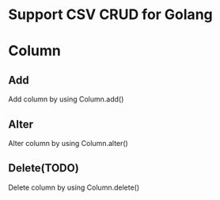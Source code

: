 # Support CSV CRUD for Golang 

# Column
## Add 
Add column by using Column.add()

## Alter
Alter column by using Column.alter()

## Delete(TODO)
Delete column by using Column.delete()
